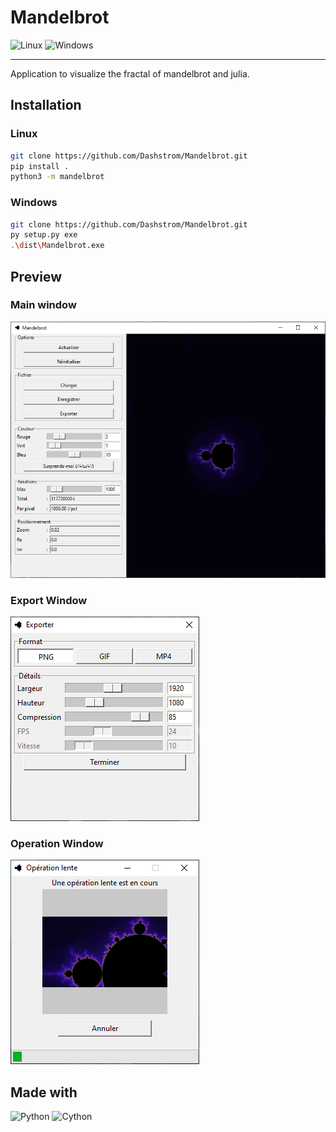 # Mandelbrot

![Linux](https://svgshare.com/i/Zhy.svg)
![Windows](https://svgshare.com/i/ZhY.svg)

---

Application to visualize the fractal of mandelbrot and julia.

## Installation

### Linux

```sh
git clone https://github.com/Dashstrom/Mandelbrot.git
pip install .
python3 -m mandelbrot
```

### Windows

```sh
git clone https://github.com/Dashstrom/Mandelbrot.git
py setup.py exe
.\dist\Mandelbrot.exe
```

## Preview

### Main window

![Main Window](docs/images/main.png)

### Export Window

![Export Window](docs/images/export.png)

### Operation Window

![Operation Window](docs/images/operation.png)

## Made with

![Python](https://img.shields.io/badge/Python-14354C?style=for-the-badge&logo=python&logoColor=white)
![Cython](https://img.shields.io/badge/cython-f6c93d?style=for-the-badge&logo=python&logoColor=black)
